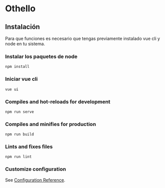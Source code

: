 # Othello

## Instalación
Para que funciones es necesario que tengas previamente instalado vue cli y node en tu sistema.
### Instalar los paquetes de node
```
npm install
```

### Iniciar vue cli
```
vue ui
```

### Compiles and hot-reloads for development
```
npm run serve
```

### Compiles and minifies for production
```
npm run build
```

### Lints and fixes files
```
npm run lint
```

### Customize configuration
See [Configuration Reference](https://cli.vuejs.org/config/).
